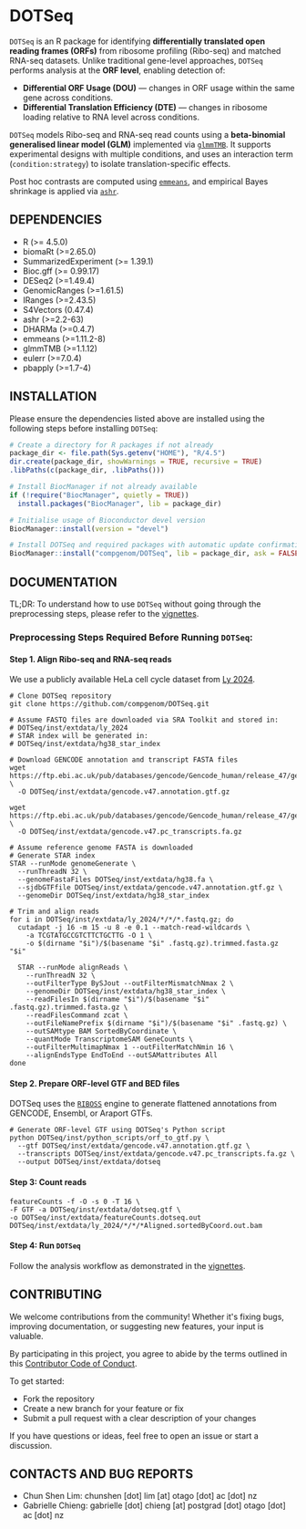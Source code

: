# DOTSeq

`DOTSeq` is an R package for identifying 
**differentially translated open reading frames (ORFs)** from ribosome 
profiling (Ribo-seq) and matched RNA-seq datasets. Unlike traditional 
gene-level approaches, `DOTSeq` performs analysis at the **ORF level**, 
enabling detection of:

- **Differential ORF Usage (DOU)** — changes in ORF usage within the same 
gene across conditions.
- **Differential Translation Efficiency (DTE)** — changes in ribosome 
loading relative to RNA level across conditions.

`DOTSeq` models Ribo-seq and RNA-seq read counts using a 
**beta-binomial generalised linear model (GLM)** implemented via 
[`glmmTMB`](https://CRAN.R-project.org/package=glmmTMB). 
It supports experimental designs with multiple conditions, and uses an 
interaction term (`condition:strategy`) to isolate translation-specific 
effects.

Post hoc contrasts are computed using 
[`emmeans`](https://CRAN.R-project.org/package=emmeans), 
and empirical Bayes shrinkage is applied via 
[`ashr`](https://CRAN.R-project.org/package=ashr).


## DEPENDENCIES
* R (>= 4.5.0)
* biomaRt (>=2.65.0)
* SummarizedExperiment (>= 1.39.1)
* Bioc.gff (>= 0.99.17)
* DESeq2 (>=1.49.4)
* GenomicRanges (>=1.61.5)
* IRanges (>=2.43.5)
* S4Vectors (0.47.4)
* ashr (>=2.2-63)
* DHARMa (>=0.4.7)
* emmeans (>=1.11.2-8)
* glmmTMB (>=1.1.12)
* eulerr (>=7.0.4)
* pbapply (>=1.7-4)

## INSTALLATION
Please ensure the dependencies listed above are installed using the 
following steps before installing `DOTSeq`:
```r
# Create a directory for R packages if not already
package_dir <- file.path(Sys.getenv("HOME"), "R/4.5")
dir.create(package_dir, showWarnings = TRUE, recursive = TRUE)
.libPaths(c(package_dir, .libPaths()))

# Install BiocManager if not already available
if (!require("BiocManager", quietly = TRUE))
  install.packages("BiocManager", lib = package_dir)

# Initialise usage of Bioconductor devel version
BiocManager::install(version = "devel")

# Install DOTSeq and required packages with automatic update confirmation
BiocManager::install("compgenom/DOTSeq", lib = package_dir, ask = FALSE)
```

## DOCUMENTATION
TL;DR: To understand how to use `DOTSeq` without going through the 
preprocessing steps, please refer to the 
[vignettes](https://github.com/compgenom/DOTSeq/tree/main/vignettes).

### Preprocessing Steps Required Before Running `DOTSeq`:

#### Step 1. Align Ribo-seq and RNA-seq reads
We use a publicly available HeLa cell cycle dataset from 
[Ly 2024](https://pubmed.ncbi.nlm.nih.gov/39443796/). 

```shell
# Clone DOTSeq repository
git clone https://github.com/compgenom/DOTSeq.git

# Assume FASTQ files are downloaded via SRA Toolkit and stored in:
# DOTSeq/inst/extdata/ly_2024
# STAR index will be generated in:
# DOTSeq/inst/extdata/hg38_star_index

# Download GENCODE annotation and transcript FASTA files
wget https://ftp.ebi.ac.uk/pub/databases/gencode/Gencode_human/release_47/gencode.v47.annotation.gtf.gz \
  -O DOTSeq/inst/extdata/gencode.v47.annotation.gtf.gz

wget https://ftp.ebi.ac.uk/pub/databases/gencode/Gencode_human/release_47/gencode.v47.pc_transcripts.fa.gz \
  -O DOTSeq/inst/extdata/gencode.v47.pc_transcripts.fa.gz

# Assume reference genome FASTA is downloaded
# Generate STAR index
STAR --runMode genomeGenerate \
  --runThreadN 32 \
  --genomeFastaFiles DOTSeq/inst/extdata/hg38.fa \
  --sjdbGTFfile DOTSeq/inst/extdata/gencode.v47.annotation.gtf.gz \
  --genomeDir DOTSeq/inst/extdata/hg38_star_index

# Trim and align reads
for i in DOTSeq/inst/extdata/ly_2024/*/*/*.fastq.gz; do
  cutadapt -j 16 -m 15 -u 8 -e 0.1 --match-read-wildcards \
    -a TCGTATGCCGTCTTCTGCTTG -O 1 \
    -o $(dirname "$i")/$(basename "$i" .fastq.gz).trimmed.fasta.gz "$i"

  STAR --runMode alignReads \
    --runThreadN 32 \
    --outFilterType BySJout --outFilterMismatchNmax 2 \
    --genomeDir DOTSeq/inst/extdata/hg38_star_index \
    --readFilesIn $(dirname "$i")/$(basename "$i" .fastq.gz).trimmed.fasta.gz \
    --readFilesCommand zcat \
    --outFileNamePrefix $(dirname "$i")/$(basename "$i" .fastq.gz) \
    --outSAMtype BAM SortedByCoordinate \
    --quantMode TranscriptomeSAM GeneCounts \
    --outFilterMultimapNmax 1 --outFilterMatchNmin 16 \
    --alignEndsType EndToEnd --outSAMattributes All
done
```

#### Step 2. Prepare ORF-level GTF and BED files
DOTSeq uses the [`RIBOSS`](https://github.com/lcscs12345/riboss) engine 
to generate flattened annotations from GENCODE, Ensembl, or Araport GTFs.

```shell
# Generate ORF-level GTF using DOTSeq's Python script
python DOTSeq/inst/python_scripts/orf_to_gtf.py \
  --gtf DOTSeq/inst/extdata/gencode.v47.annotation.gtf.gz \
  --transcripts DOTSeq/inst/extdata/gencode.v47.pc_transcripts.fa.gz \
  --output DOTSeq/inst/extdata/dotseq
```

#### Step 3: Count reads
```shell
featureCounts -f -O -s 0 -T 16 \
-F GTF -a DOTSeq/inst/extdata/dotseq.gtf \
-o DOTSeq/inst/extdata/featureCounts.dotseq.out DOTSeq/inst/extdata/ly_2024/*/*/*Aligned.sortedByCoord.out.bam
```

#### Step 4: Run `DOTSeq`
Follow the analysis workflow as demonstrated in the 
[vignettes](https://github.com/compgenom/DOTSeq/tree/main/vignettes).

## CONTRIBUTING
We welcome contributions from the community! Whether it's fixing bugs, 
improving documentation, or suggesting new features, your input is valuable.

By participating in this project, you agree to abide by the terms outlined in 
this [Contributor Code of Conduct](https://www.contributor-covenant.org/version/1/0/0/code-of-conduct/).

To get started:
- Fork the repository
- Create a new branch for your feature or fix
- Submit a pull request with a clear description of your changes

If you have questions or ideas, feel free to open an issue or start 
a discussion.

## CONTACTS AND BUG REPORTS
- Chun Shen Lim: 
chunshen [dot] lim [at] otago [dot] ac [dot] nz
- Gabrielle Chieng: 
gabrielle [dot] chieng [at] postgrad [dot] otago [dot] ac [dot] nz
